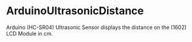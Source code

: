 # ArduinoUltrasonicDistance
Arduino (HC-SR04) Ultrasonic Sensor displays the distance on the (1602) LCD Module in cm.
